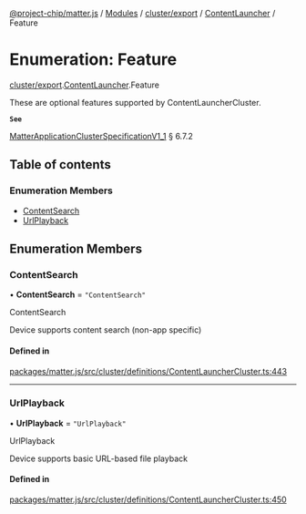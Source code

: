[@project-chip/matter.js](../README.md) / [Modules](../modules.md) / [cluster/export](../modules/cluster_export.md) / [ContentLauncher](../modules/cluster_export.ContentLauncher.md) / Feature

# Enumeration: Feature

[cluster/export](../modules/cluster_export.md).[ContentLauncher](../modules/cluster_export.ContentLauncher.md).Feature

These are optional features supported by ContentLauncherCluster.

**`See`**

[MatterApplicationClusterSpecificationV1_1](../interfaces/spec_export.MatterApplicationClusterSpecificationV1_1.md) § 6.7.2

## Table of contents

### Enumeration Members

- [ContentSearch](cluster_export.ContentLauncher.Feature.md#contentsearch)
- [UrlPlayback](cluster_export.ContentLauncher.Feature.md#urlplayback)

## Enumeration Members

### ContentSearch

• **ContentSearch** = ``"ContentSearch"``

ContentSearch

Device supports content search (non-app specific)

#### Defined in

[packages/matter.js/src/cluster/definitions/ContentLauncherCluster.ts:443](https://github.com/project-chip/matter.js/blob/e87b236f/packages/matter.js/src/cluster/definitions/ContentLauncherCluster.ts#L443)

___

### UrlPlayback

• **UrlPlayback** = ``"UrlPlayback"``

UrlPlayback

Device supports basic URL-based file playback

#### Defined in

[packages/matter.js/src/cluster/definitions/ContentLauncherCluster.ts:450](https://github.com/project-chip/matter.js/blob/e87b236f/packages/matter.js/src/cluster/definitions/ContentLauncherCluster.ts#L450)
